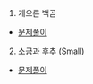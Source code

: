 1. 게으른 백곰
* [문제풀이](https://ht.oopy.io/59ee6a15-c2ee-4dff-bc4b-5fd501795f90)

2. 소금과 후추 (Small)
* [문제풀이](https://ht.oopy.io/f9a39a11-1c78-4b2f-a22b-65b99a177229)
